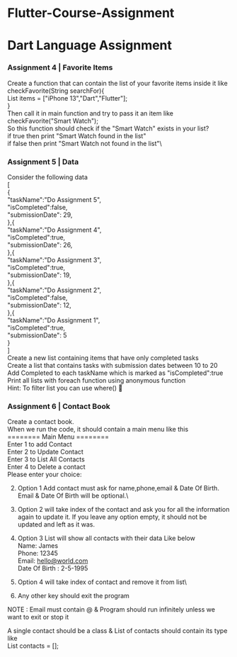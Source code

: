# Flutter-Course-Assignment
# Dart Language Assignment

### Assignment 4 | Favorite Items

Create a function that can contain the list of your favorite items inside it like\
checkFavorite(String searchFor){\
List<String> items = ["iPhone 13","Dart","Flutter"];\
}\
Then call it in main function and try to pass it an item like\
checkFavorite("Smart Watch");\
So this function should check if the "Smart Watch" exists in your list?\
if true then print "Smart Watch found in the list"\
if false then print "Smart Watch not found in the list"\
  
### Assignment 5 | Data
Consider the following data\
[\
{\
"taskName":"Do Assignment 5",\
"isCompleted":false,\
"submissionDate": 29,\
},{\
"taskName":"Do Assignment 4",\
"isCompleted":true,\
"submissionDate": 26,\
},{\
"taskName":"Do Assignment 3",\
"isCompleted":true,\
"submissionDate": 19,\
},{\
"taskName":"Do Assignment 2",\
"isCompleted":false,\
"submissionDate": 12,\
},{\
"taskName":"Do Assignment 1",\
"isCompleted":true,\
"submissionDate": 5\
}\
]\
Create a new list containing items that have only completed tasks\
Create a list that contains tasks with submission dates between 10 to 20\
Add Completed to each taskName which is marked as "isCompleted":true\
Print all lists with foreach function using anonymous function\
Hint: To filter list you can use where() 🙂  

### Assignment 6 | Contact Book
Create a contact book.\
When we run the code, it should contain a main menu like this\
======== Main Menu ========\
Enter 1 to add Contact\
Enter 2 to Update Contact\
Enter 3 to List All Contacts\
Enter 4 to Delete a contact\
Please enter your choice:

2. Option 1 Add contact must ask for name,phone,email & Date Of Birth. Email & Date Of Birth will be optional.\

3. Option 2 will take index of the contact and ask you for all the information again to update it. If you leave any option empty, it should not be updated and left as it was.

4. Option 3 List will show all contacts with their data Like below\
Name: James\
Phone: 12345\
Email: hello@world.com\
Date Of Birth : 2-5-1995

5. Option 4 will take index of contact and remove it from list\

6. Any other key should exit the program

NOTE : Email must contain @ & Program should run infinitely unless we want to exit or stop it

A single contact should be a class & List of contacts should contain its type
like\
List<Contact> contacts = [];
